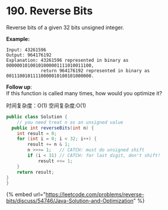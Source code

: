 # 190. Reverse Bits

Reverse bits of a given 32 bits unsigned integer.

**Example:**

```text
Input: 43261596
Output: 964176192
Explanation: 43261596 represented in binary as 00000010100101000001111010011100, 
             return 964176192 represented in binary as 00111001011110000010100101000000.
```

**Follow up**:  
If this function is called many times, how would you optimize it?  


时间复杂度：O\(1\) 空间复杂度:O\(1\)

```java
public class Solution {
    // you need treat n as an unsigned value
  public int reverseBits(int n) {
    int result = 0;
    for (int i = 0; i < 32; i++) {
        result += n & 1;
        n >>>= 1;   // CATCH: must do unsigned shift
        if (i < 31) // CATCH: for last digit, don't shift!
            result <<= 1;
    }
    return result;
}
}
```

{% embed url="https://leetcode.com/problems/reverse-bits/discuss/54746/Java-Solution-and-Optimization" %}

